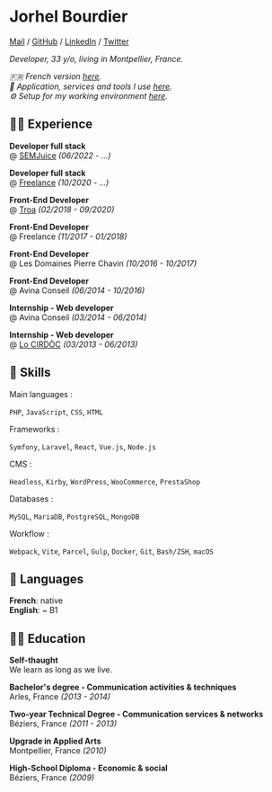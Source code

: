 # Jorhel Bourdier

[Mail](mailto:contact@lehroj.xyz) / [GitHub](https://github.com/lehroj) / [LinkedIn](https://linkedin.com/in/lehroj) / [Twitter](https://twitter.com/_lehroj)

_Developer, 33 y/o, living in Montpellier, France._

_🇫🇷 French version [here](https://lehroj.github.io/resume)._
<br>
_🔨 Application, services and tools I use [here](https://lehroj.github.io/uses)._
<br>
_⚙️ Setup for my working environment [here](https://github.com/lehroj/setup)._

## 👨‍💻 Experience

**Developer full stack**
<br>
@ [SEMJuice](https://semjuice.com) _(06/2022 - ...)_

**Developer full stack**
<br>
@ [Freelance](https://jorhelbdr.dev) _(10/2020 - ...)_

**Front-End Developer**
<br>
@ [Troa](https://troa.fr) _(02/2018 - 09/2020)_

**Front-End Developer**
<br>
@ Freelance _(11/2017 - 01/2018)_

**Front-End Developer**
<br>
@ Les Domaines Pierre Chavin _(10/2016 - 10/2017)_

**Front-End Developer**
<br>
@ Avina Conseil _(06/2014 - 10/2016)_

**Internship - Web developer**
<br>
@ Avina Conseil _(03/2014 - 06/2014)_

**Internship - Web developer**
<br>
@ [Lo CIRDÒC](https://oc-cultura.eu) _(03/2013 - 06/2013)_

## 💎 Skills

Main languages :

`PHP`, `JavaScript`, `CSS`, `HTML`

Frameworks :

`Symfony`, `Laravel`, `React`, `Vue.js`, `Node.js`

CMS :

`Headless`, `Kirby`, `WordPress`, `WooCommerce`, `PrestaShop`

Databases :

`MySQL`, `MariaDB`, `PostgreSQL`, `MongoDB`

Workflow :

`Webpack`, `Vite`, `Parcel`, `Gulp`, `Docker`, `Git`, `Bash/ZSH`, `macOS`

## 💬 Languages

**French**: native
<br>
**English**: ~ B1

## 👨‍🎓 Education

**Self-thaught**
<br>
We learn as long as we live.

**Bachelor's degree - Communication activities & techniques**
<br>
Arles, France _(2013 - 2014)_

**Two-year Technical Degree - Communication services & networks**
<br>
Béziers, France _(2011 - 2013)_

**Upgrade in Applied Arts**
<br>
Montpellier, France _(2010)_

**High-School Diploma - Economic & social**
<br>
Béziers, France _(2009)_
